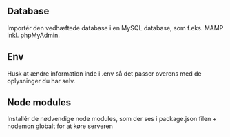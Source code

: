 ## Database

Importér den vedhæftede database i en MySQL database, som f.eks. MAMP inkl. phpMyAdmin.

## Env

Husk at ændre information inde i .env så det passer overens med de oplysninger du har selv.

## Node modules

Installér de nødvendige node modules, som der ses i package.json filen + nodemon globalt for at køre serveren